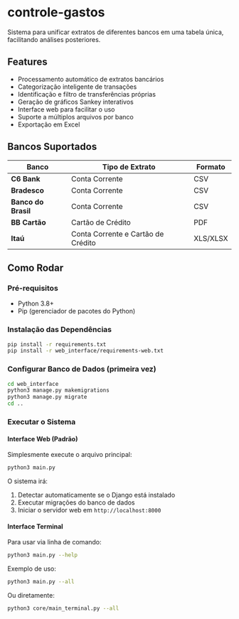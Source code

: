 # controle-gastos

Sistema para unificar extratos de diferentes bancos em uma tabela única, facilitando análises posteriores.

## Features

- Processamento automático de extratos bancários
- Categorização inteligente de transações
- Identificação e filtro de transferências próprias
- Geração de gráficos Sankey interativos
- Interface web para facilitar o uso
- Suporte a múltiplos arquivos por banco
- Exportação em Excel

## Bancos Suportados

| Banco                     | Tipo de Extrato                      | Formato  |
| ------------------------- | ------------------------------------ | -------- |
| **C6 Bank**         | Conta Corrente                       | CSV      |
| **Bradesco**        | Conta Corrente                       | CSV      |
| **Banco do Brasil** | Conta Corrente                       | CSV      |
| **BB Cartão**      | Cartão de Crédito                  | PDF      |
| **Itaú**           | Conta Corrente e Cartão de Crédito | XLS/XLSX |

## Como Rodar

### Pré-requisitos

- Python 3.8+
- Pip (gerenciador de pacotes do Python)

### Instalação das Dependências

```bash
pip install -r requirements.txt
pip install -r web_interface/requirements-web.txt
```

### Configurar Banco de Dados (primeira vez)

```bash
cd web_interface
python3 manage.py makemigrations
python3 manage.py migrate
cd ..
```

### Executar o Sistema

#### Interface Web (Padrão)

Simplesmente execute o arquivo principal:

```bash
python3 main.py
```

O sistema irá:

1. Detectar automaticamente se o Django está instalado
2. Executar migrações do banco de dados
3. Iniciar o servidor web em `http://localhost:8000`

#### Interface Terminal

Para usar via linha de comando:

```bash
python3 main.py --help
```

Exemplo de uso:

```bash
python3 main.py --all
```

Ou diretamente:

```bash
python3 core/main_terminal.py --all
```
